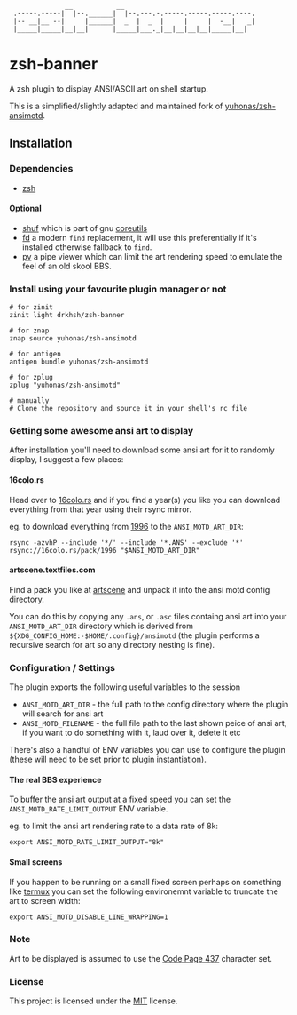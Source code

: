 ```
              __           __
 .-----.-----|  |--.______|  |--.---.-.-----.-----.-----.----.
 |-- __|__ --|     |______|  _  |  _  |     |     |  -__|   _|
 |_____|_____|__|__|      |_____|___._|__|__|__|__|_____|__|
```

# zsh-banner

A zsh plugin to display ANSI/ASCII art on shell startup.

This is a simplified/slightly adapted and maintained fork of
[yuhonas/zsh-ansimotd](https://github.com/yuhonas/zsh-ansimotd).

## Installation

### Dependencies

* [zsh](https://www.zsh.org/)

#### Optional
* [shuf]( https://en.wikipedia.org/wiki/Shuf) which is part of gnu
  [coreutils](https://formulae.brew.sh/formula/coreutils)
* [fd](https://github.com/sharkdp/fd) a modern `find` replacement, it will use
  this preferentially if it's installed otherwise fallback to `find`.
* [pv](https://www.ivarch.com/programs/pv.shtml) a pipe viewer which can limit
  the art rendering speed to emulate the feel of an old skool BBS.

### Install using your favourite plugin manager or not

```
# for zinit
zinit light drkhsh/zsh-banner

# for znap
znap source yuhonas/zsh-ansimotd

# for antigen
antigen bundle yuhonas/zsh-ansimotd

# for zplug
zplug "yuhonas/zsh-ansimotd"

# manually
# Clone the repository and source it in your shell's rc file
```

### Getting some awesome ansi art to display

After installation you'll need to download some ansi art for it to randomly
display, I suggest a few places:

#### 16colo.rs

Head over to [16colo.rs](https://16colo.rs/) and if you find a year(s) you like
you can download everything from that year using their rsync mirror.

eg. to download everything from [1996](https://16colo.rs/year/1996/) to the
`ANSI_MOTD_ART_DIR`:

```
rsync -azvhP --include '*/' --include '*.ANS' --exclude '*' rsync://16colo.rs/pack/1996 "$ANSI_MOTD_ART_DIR"
```

#### artscene.textfiles.com

Find a pack you like at [artscene](http://artscene.textfiles.com/artpacks/) and
unpack it into the ansi motd config directory.

You can do this by copying any `.ans`, or `.asc` files containg ansi art into
your `ANSI_MOTD_ART_DIR` directory which is derived from
`${XDG_CONFIG_HOME:-$HOME/.config}/ansimotd` (the plugin performs a recursive
search for art so any directory nesting is fine).

### Configuration / Settings

The plugin exports the following useful variables to the session

* `ANSI_MOTD_ART_DIR`  - the full path to the config directory where the plugin
  will search for ansi art
* `ANSI_MOTD_FILENAME` - the full file path to the last shown peice of ansi art,
  if you want to do something with it, laud over it, delete it etc

There's also a handful of ENV variables you can use to configure the plugin
(these will need to be set prior to plugin instantiation).

#### The real BBS experience

To buffer the ansi art output at a fixed speed you can set the
`ANSI_MOTD_RATE_LIMIT_OUTPUT` ENV variable.

eg. to limit the ansi art rendering rate to a data rate of 8k:

```
export ANSI_MOTD_RATE_LIMIT_OUTPUT="8k"
```

#### Small screens

If you happen to be running on a small fixed screen perhaps on something like
[termux](https://termux.dev/en/) you can set the following environemnt variable
to truncate the art to screen width:

```
export ANSI_MOTD_DISABLE_LINE_WRAPPING=1
```

### Note

Art to be displayed is assumed to use the
[Code Page 437]( https://en.wikipedia.org/wiki/Code_page_437 ) character set.


### License

This project is licensed under the [MIT](./LICENSE) license.

